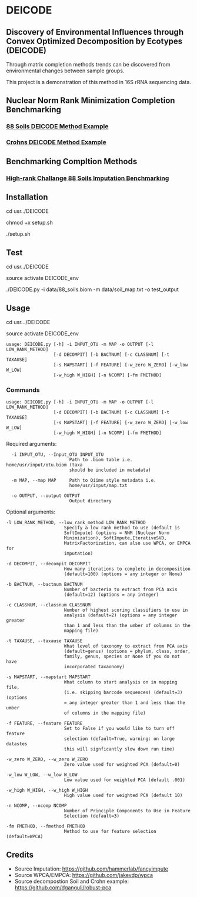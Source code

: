 # DEICODE
## Discovery of Environmental Influences through Convex Optimized Decomposition by Ecotypes (DEICODE) 

Through matrix completion methods trends can be discovered from environmental changes between sample groups.

This project is a demonstration of this method in 16S rRNA sequencing data. 

## Nuclear Norm Rank Minimization Completion Benchmarking

### [88 Soils DEICODE Method Example](https://github.com/cjm007/DEICODE/blob/master/88Soils.ipynb)
### [Crohns DEICODE Method Example](https://github.com/cjm007/DEICODE/blob/master/Crohn_example.ipynb)

## Benchmarking Compltion Methods

### [High-rank Challange 88 Soils Imputation Benchmarking](https://github.com/cjm007/DEICODE/blob/master/Imputation_88Soils_benchmarking.ipynb)

## Installation

cd usr../DEICODE

chmod +x setup.sh

./setup.sh

## Test

cd usr../DEICODE

source activate DEICODE_env

./DEICODE.py -i data/88_soils.biom  -m data/soil_map.txt -o test_output

## Usage

cd usr.../DEICODE 

source activate DEICODE_env 

    usage: DEICODE.py [-h] -i INPUT_OTU -m MAP -o OUTPUT [-l LOW_RANK_METHOD]
                      [-d DECOMPIT] [-b BACTNUM] [-c CLASSNUM] [-t TAXAUSE]
                      [-s MAPSTART] [-f FEATURE] [-w_zero W_ZERO] [-w_low W_LOW]
                      [-w_high W_HIGH] [-n NCOMP] [-fm FMETHOD]


### Commands 

    usage: DEICODE.py [-h] -i INPUT_OTU -m MAP -o OUTPUT [-l LOW_RANK_METHOD]
                      [-d DECOMPIT] [-b BACTNUM] [-c CLASSNUM] [-t TAXAUSE]
                      [-s MAPSTART] [-f FEATURE] [-w_zero W_ZERO] [-w_low W_LOW]
                      [-w_high W_HIGH] [-n NCOMP] [-fm FMETHOD]


Required arguments:

      -i INPUT_OTU, --Input_OTU INPUT_OTU
                            Path to .biom table i.e. home/usr/input/otu.biom (taxa
                            should be included in metadata)

      -m MAP, --map MAP     Path to Qiime style metadata i.e.
                            home/usr/input/map.txt

      -o OUTPUT, --output OUTPUT
                            Output directory

Optional arguments:

    -l LOW_RANK_METHOD, --low_rank_method LOW_RANK_METHOD
                          Specify a low rank method to use (default is
                          SoftImpute) (options = NNM (Nuclear Norm
                          Minimization), SoftImpute,IterativeSVD,
                          MatrixFactorization, can also use WPCA, or EMPCA for
                          imputation)

    -d DECOMPIT, --decompit DECOMPIT
                          How many iterations to complete in decomposition
                          (default=100) (options = any integer or None)

    -b BACTNUM, --bactnum BACTNUM
                          Number of bacteria to extract from PCA axis
                          (default=12) (options = any integer)

    -c CLASSNUM, --classnum CLASSNUM
                          Number of highest scoring classifiers to use in
                          analysis (default=2) (options = any integer greater
                          than 1 and less than the umber of columns in the
                          mapping file)

    -t TAXAUSE, --taxause TAXAUSE
                          What level of taxonomy to extract from PCA axis
                          (default=genus) (options = phylum, class, order,
                          family, genus, species or None if you do not have
                          incorporated taxaonomy)

    -s MAPSTART, --mapstart MAPSTART
                          What column to start analysis on in mapping file,
                          (i.e. skipping barcode sequences) (default=3) (options
                          = any integer greater than 1 and less than the umber
                          of columns in the mapping file)

    -f FEATURE, --feature FEATURE
                          Set to False if you would like to turn off feature
                          selection (default=True, warning: on large datastes
                          this will signficantly slow down run time)

    -w_zero W_ZERO, --w_zero W_ZERO
                          Zero value used for weighted PCA (default=0)

    -w_low W_LOW, --w_low W_LOW
                          Low value used for weighted PCA (default .001)

    -w_high W_HIGH, --w_high W_HIGH
                          High value used for weighted PCA (default 10)

    -n NCOMP, --ncomp NCOMP
                          Number of Principle Components to Use in Feature
                          Selection (default=3)

    -fm FMETHOD, --fmethod FMETHOD
                          Method to use for feature selection (default=WPCA)

## Credits


- Source Imputation: https://github.com/hammerlab/fancyimpute
- Source WPCA/EMPCA: https://github.com/jakevdp/wpca
- Source decompostion Soil and Crohn example: https://github.com/dganguli/robust-pca
